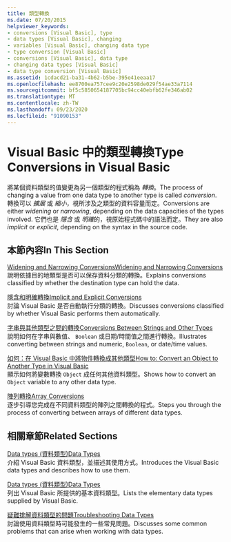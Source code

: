 ```yaml
---
title: 類型轉換
ms.date: 07/20/2015
helpviewer_keywords:
- conversions [Visual Basic], type
- data types [Visual Basic], changing
- variables [Visual Basic], changing data type
- type conversion [Visual Basic]
- conversions [Visual Basic], data type
- changing data types [Visual Basic]
- data type conversion [Visual Basic]
ms.assetid: 1cdacd21-ba31-4b62-b5be-395e41eeaa17
ms.openlocfilehash: ee8700ea757cee9c20e2598de029f54ae33a7114
ms.sourcegitcommit: bf5c5850654187705bc94cc40ebfb62fe346ab02
ms.translationtype: MT
ms.contentlocale: zh-TW
ms.lasthandoff: 09/23/2020
ms.locfileid: "91090153"
---
```

# <a name="type-conversions-in-visual-basic"></a><span data-ttu-id="ecfa1-102">Visual Basic 中的類型轉換</span><span class="sxs-lookup"><span data-stu-id="ecfa1-102">Type Conversions in Visual Basic</span></span>

<span data-ttu-id="ecfa1-103">將某個資料類型的值變更為另一個類型的程式稱為 *轉換*。</span><span class="sxs-lookup"><span data-stu-id="ecfa1-103">The process of changing a value from one data type to another type is called *conversion*.</span></span> <span data-ttu-id="ecfa1-104">轉換可以 *擴展* 或 *縮小*，視所涉及之類型的資料容量而定。</span><span class="sxs-lookup"><span data-stu-id="ecfa1-104">Conversions are either *widening* or *narrowing*, depending on the data capacities of the types involved.</span></span> <span data-ttu-id="ecfa1-105">它們也是 *隱含* 或 *明確*的，視原始程式碼中的語法而定。</span><span class="sxs-lookup"><span data-stu-id="ecfa1-105">They are also *implicit* or *explicit*, depending on the syntax in the source code.</span></span>  
  
## <a name="in-this-section"></a><span data-ttu-id="ecfa1-106">本節內容</span><span class="sxs-lookup"><span data-stu-id="ecfa1-106">In This Section</span></span>  

 [<span data-ttu-id="ecfa1-107">Widening and Narrowing Conversions</span><span class="sxs-lookup"><span data-stu-id="ecfa1-107">Widening and Narrowing Conversions</span></span>](widening-and-narrowing-conversions.md)  
 <span data-ttu-id="ecfa1-108">說明依據目的地類型是否可以保存資料分類的轉換。</span><span class="sxs-lookup"><span data-stu-id="ecfa1-108">Explains conversions classified by whether the destination type can hold the data.</span></span>  
  
 [<span data-ttu-id="ecfa1-109">隱含和明確轉換</span><span class="sxs-lookup"><span data-stu-id="ecfa1-109">Implicit and Explicit Conversions</span></span>](implicit-and-explicit-conversions.md)  
 <span data-ttu-id="ecfa1-110">討論 Visual Basic 是否自動執行分類的轉換。</span><span class="sxs-lookup"><span data-stu-id="ecfa1-110">Discusses conversions classified by whether Visual Basic performs them automatically.</span></span>  
  
 [<span data-ttu-id="ecfa1-111">字串與其他類型之間的轉換</span><span class="sxs-lookup"><span data-stu-id="ecfa1-111">Conversions Between Strings and Other Types</span></span>](conversions-between-strings-and-other-types.md)  
 <span data-ttu-id="ecfa1-112">說明如何在字串與數值、 `Boolean` 或日期/時間值之間進行轉換。</span><span class="sxs-lookup"><span data-stu-id="ecfa1-112">Illustrates converting between strings and numeric, `Boolean`, or date/time values.</span></span>  
  
 [<span data-ttu-id="ecfa1-113">如何：在 Visual Basic 中將物件轉換成其他類型</span><span class="sxs-lookup"><span data-stu-id="ecfa1-113">How to: Convert an Object to Another Type in Visual Basic</span></span>](how-to-convert-an-object-to-another-type.md)  
 <span data-ttu-id="ecfa1-114">顯示如何將變數轉換 `Object` 成任何其他資料類型。</span><span class="sxs-lookup"><span data-stu-id="ecfa1-114">Shows how to convert an `Object` variable to any other data type.</span></span>  
  
 [<span data-ttu-id="ecfa1-115">陣列轉換</span><span class="sxs-lookup"><span data-stu-id="ecfa1-115">Array Conversions</span></span>](array-conversions.md)  
 <span data-ttu-id="ecfa1-116">逐步引導您完成在不同資料類型的陣列之間轉換的程式。</span><span class="sxs-lookup"><span data-stu-id="ecfa1-116">Steps you through the process of converting between arrays of different data types.</span></span>  
  
## <a name="related-sections"></a><span data-ttu-id="ecfa1-117">相關章節</span><span class="sxs-lookup"><span data-stu-id="ecfa1-117">Related Sections</span></span>  

 [<span data-ttu-id="ecfa1-118">Data types (資料類型)</span><span class="sxs-lookup"><span data-stu-id="ecfa1-118">Data Types</span></span>](index.md)  
 <span data-ttu-id="ecfa1-119">介紹 Visual Basic 資料類型，並描述其使用方式。</span><span class="sxs-lookup"><span data-stu-id="ecfa1-119">Introduces the Visual Basic data types and describes how to use them.</span></span>  
  
 [<span data-ttu-id="ecfa1-120">Data types (資料類型)</span><span class="sxs-lookup"><span data-stu-id="ecfa1-120">Data Types</span></span>](../../../language-reference/data-types/index.md)  
 <span data-ttu-id="ecfa1-121">列出 Visual Basic 所提供的基本資料類型。</span><span class="sxs-lookup"><span data-stu-id="ecfa1-121">Lists the elementary data types supplied by Visual Basic.</span></span>  
  
 [<span data-ttu-id="ecfa1-122">疑難排解資料類型的問題</span><span class="sxs-lookup"><span data-stu-id="ecfa1-122">Troubleshooting Data Types</span></span>](troubleshooting-data-types.md)  
 <span data-ttu-id="ecfa1-123">討論使用資料類型時可能發生的一些常見問題。</span><span class="sxs-lookup"><span data-stu-id="ecfa1-123">Discusses some common problems that can arise when working with data types.</span></span>
